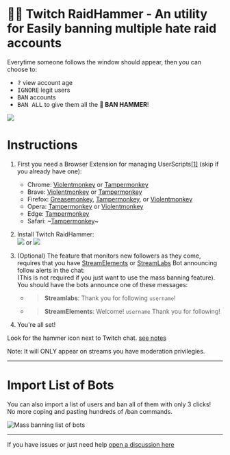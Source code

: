 # 🧑‍⚖️ Twitch RaidHammer - An utility for Easily banning multiple hate raid accounts
Everytime someone follows the window should appear, then you can choose to:
- <kbd>?</kbd> view account age
- <kbd>IGNORE</kbd> legit users
- <kbd>BAN</kbd> accounts
- <kbd>BAN ALL</kbd> to give them all the **🚷 BAN HAMMER**!

![](https://user-images.githubusercontent.com/3372598/134840805-af6eef0e-898e-4b74-867e-add1f53edc93.gif)  

# Instructions


1. First you need a Browser Extension for managing UserScripts[[1]][userscrips_faq] (skip if you already have one):  
   * Chrome: [Violentmonkey][chrome_violentmonkey] or [Tampermonkey][chrome_tampermonkey]
   * Brave: [Violentmonkey][chrome_violentmonkey] or [Tampermonkey][chrome_tampermonkey]
   * Firefox: [Greasemonkey][firefox_greasemonkey], [Tampermonkey][firefox_tampermonkey], or [Violentmonkey][firefox_violentmonkey]  
   * Opera: [Tampermonkey][opera_tampermonkey] or [Violentmonkey][opera_violentmonkey]   
   * Edge: [Tampermonkey][edge_tampermonkey]  
   * Safari: ~[Tampermonkey][safari_tampermonkey]~ 
    
1. Install Twitch RaidHammer:  
  [![][greasyfork_icon]][greasyfork_url] or [![][openuserjs_icon]][openuserjs_url]

1. (Optional) The feature that monitors new followers as they come,  
  requires that you have [StreamElements](https://streamelements.com/features/chatbot) or [StreamLabs](https://streamlabs.com/content-hub/tag/chatbot) Bot announcing follow alerts in the chat:  
  (This is not required if you just want to use the mass banning feature).  
    You should have the bots announce one of these messages:
    - > **Streamlabs**: Thank you for following `username`!
    - > **StreamElements**: Welcome! `username` Thank you for following!  
    


1. You're all set!
 
Look for the hammer icon next to Twitch chat. [see notes](#notes)

Note: It will ONLY appear on streams you have moderation privilegies.

----

# Import List of Bots

You can also import a list of users and ban all of them with only 3 clicks!  
No more coping and pasting hundreds of /ban commands.

![Mass banning list of bots](https://user-images.githubusercontent.com/3372598/165885461-a997f0f1-e880-4390-8b9e-77a95e707833.gif)

            
----

If you have issues or just need help [open a discussion here](https://github.com/victornpb/twitch-mass-ban/discussions)


<!-- links -->
  [userscrips_faq]: https://en.wikipedia.org/wiki/Userscript
  [greasyfork_icon]: https://user-images.githubusercontent.com/3372598/166113712-1bc3d654-1342-4f1e-9845-21c3b21524b1.png
  [openuserjs_icon]: https://user-images.githubusercontent.com/3372598/166113714-5a2ede39-8d66-43a8-b5da-8f1897cb3121.png
  
  [chrome_violentmonkey]: https://chrome.google.com/webstore/detail/violent-monkey/jinjaccalgkegednnccohejagnlnfdag
  [chrome_tampermonkey]: https://chrome.google.com/webstore/detail/tampermonkey/dhdgffkkebhmkfjojejmpbldmpobfkfo
  [firefox_greasemonkey]: https://addons.mozilla.org/firefox/addon/greasemonkey/
  [firefox_tampermonkey]: https://addons.mozilla.org/firefox/addon/tampermonkey/
  [firefox_violentmonkey]: https://addons.mozilla.org/firefox/addon/violentmonkey/
  [safari_tampermonkey]: https://github.com/victornpb/undiscord/issues/91#issuecomment-654514364
  [edge_tampermonkey]: https://microsoftedge.microsoft.com/addons/detail/tampermonkey/iikmkjmpaadaobahmlepeloendndfphd
  [opera_tampermonkey]: https://addons.opera.com/extensions/details/tampermonkey-beta/
  [opera_violentmonkey]: https://addons.opera.com/extensions/details/violent-monkey/

<!-- Download links -->
  [greasyfork_url]: <https://greasyfork.org/en/scripts/432982-twitchmassban-easily-ban-hate-raid-accounts> "Get Twitch RaidHammer from GreasyFork"
  [openuserjs_url]: <https://openuserjs.org/scripts/victornpb/TwitchMassBan_-_Easily_ban_hate_raid_accounts> "Get Twitch RaidHammer from OpenUserJS"
